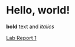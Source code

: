 # Hello, world!

**bold** text and _italics_

[Lab Report 1](https://k-bastian.github.io/<your-lab-reports-repo>/lab-report-1-week-0.html)